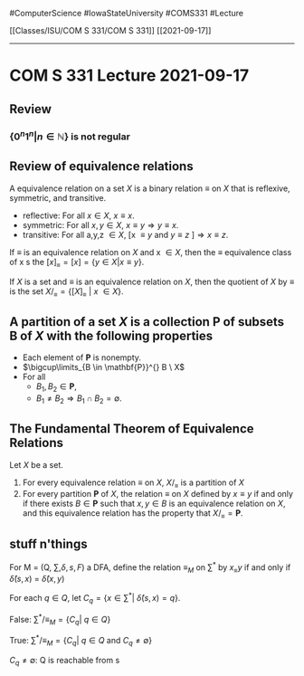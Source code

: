 #ComputerScience  #IowaStateUniversity  #COMS331 
#Lecture

[[Classes/ISU/COM S 331/COM S 331]] [[2021-09-17]]

---

# COM S 331 Lecture 2021-09-17

## Review

### $\{0^n1^n | n \in \mathbb{N}\}$ is not regular


## Review of equivalence relations

A equivalence relation on a set $X$ is a binary relation $\equiv$ on $X$ that is reflexive, symmetric, and  transitive.

- reflective: For all $x \in X$, $x \equiv x$.
- symmetric: For all $x, y \in X$,  $x \equiv y \Rightarrow y \equiv x$.
- transitive: For all a,y,z $\in X$, [x $\equiv y$ and $y \equiv z$ ]$\Rightarrow x \equiv z$.

If $\equiv$ is an equivalence relation on $X$ and x $\in X$, then the $\equiv$ equivalence class of x s the $[x]_\equiv = [x] = \{y \in X | x \equiv y\}$.

If $X$ is a set and $\equiv$ is an equivalence relation on $X$, then the quotient of $X$ by $\equiv$ is the set $X/_\equiv = \{[X]_\equiv\ |\ x\ \in X\}$.

## A partition of a set $X$ is a collection $\mathbf{P}$ of subsets B of $X$ with the following properties

- Each element of $\mathbf{P}$ is nonempty.
- $\bigcup\limits_{B \in \mathbf{P}}^{} B \ X$
- For all 
	- $B_1, B_2 \in \mathbf{P}$,
	- $B_1 \not= B_2 \Rightarrow B_1 \cap B_2 = \emptyset$.


## The Fundamental Theorem of Equivalence Relations

Let $X$ be a set.

1. For every equivalence relation $\equiv$ on $X$, $X/_\equiv$ is a partition of $X$
2. For every partition $\mathbf{P}$ of $X$, the relation $\equiv$ on $X$ defined by $x \equiv y$ if and only if there exists $B \in \mathbf{P}$ such that $x, y \in B$ is an equivalence relation on $X$, and this equivalence relation has the property that $X/_\equiv =  \mathbf{P}$.



## stuff n'things 

For M = (Q, $\sum, \delta, s, F)$ a DFA,
define the relation $\equiv_M$ on $\sum^*$ by $x_\equiv y$ if and only if $\hat\delta(s,x)$ = $\hat\delta(x,y)$

For each $q \in Q$, let 
$C_q = \{x \in \sum^* |\ \hat\delta(s,x) = q\}$.

False: $\sum^*/\equiv_M = \{C_q |\ q \in Q\}$

True: $\sum^*/\equiv_M = \{C_q |\ q \in Q\ \text{and}\ C_q \not= \emptyset\}$

$C_q \not= \emptyset$: Q is reachable from s
